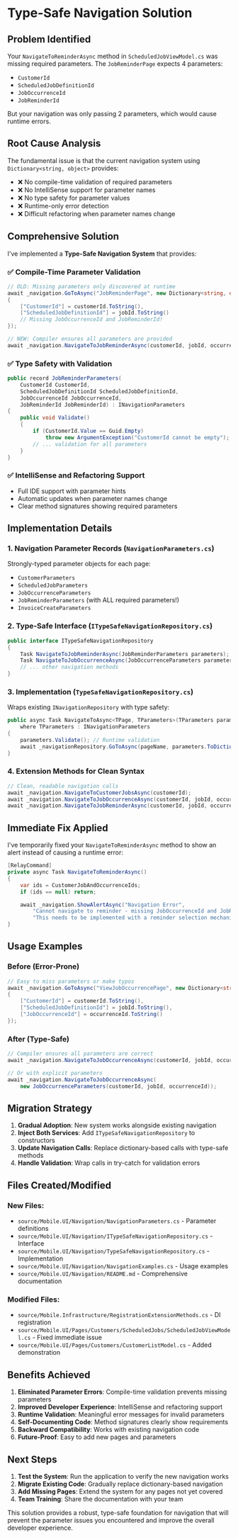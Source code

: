 ﻿# Type-Safe Navigation Solution

## Problem Identified

Your `NavigateToReminderAsync` method in `ScheduledJobViewModel.cs` was missing required parameters. The `JobReminderPage` expects 4 parameters:
- `CustomerId`
- `ScheduledJobDefinitionId` 
- `JobOccurrenceId`
- `JobReminderId`

But your navigation was only passing 2 parameters, which would cause runtime errors.

## Root Cause Analysis

The fundamental issue is that the current navigation system using `Dictionary<string, object>` provides:
- ❌ No compile-time validation of required parameters
- ❌ No IntelliSense support for parameter names
- ❌ No type safety for parameter values
- ❌ Runtime-only error detection
- ❌ Difficult refactoring when parameter names change

## Comprehensive Solution

I've implemented a **Type-Safe Navigation System** that provides:

### ✅ Compile-Time Parameter Validation
```csharp
// OLD: Missing parameters only discovered at runtime
await _navigation.GoToAsync("JobReminderPage", new Dictionary<string, object> 
{
    ["CustomerId"] = customerId.ToString(),
    ["ScheduledJobDefinitionId"] = jobId.ToString()
    // Missing JobOccurrenceId and JobReminderId!
});

// NEW: Compiler ensures all parameters are provided
await _navigation.NavigateToJobReminderAsync(customerId, jobId, occurrenceId, reminderId);
```

### ✅ Type Safety with Validation
```csharp
public record JobReminderParameters(
    CustomerId CustomerId,
    ScheduledJobDefinitionId ScheduledJobDefinitionId,
    JobOccurrenceId JobOccurrenceId,
    JobReminderId JobReminderId) : INavigationParameters
{
    public void Validate()
    {
        if (CustomerId.Value == Guid.Empty)
            throw new ArgumentException("CustomerId cannot be empty");
        // ... validation for all parameters
    }
}
```

### ✅ IntelliSense and Refactoring Support
- Full IDE support with parameter hints
- Automatic updates when parameter names change
- Clear method signatures showing required parameters

## Implementation Details

### 1. Navigation Parameter Records (`NavigationParameters.cs`)
Strongly-typed parameter objects for each page:
- `CustomerParameters`
- `ScheduledJobParameters` 
- `JobOccurrenceParameters`
- `JobReminderParameters` (with ALL required parameters!)
- `InvoiceCreateParameters`

### 2. Type-Safe Interface (`ITypeSafeNavigationRepository.cs`)
```csharp
public interface ITypeSafeNavigationRepository
{
    Task NavigateToJobReminderAsync(JobReminderParameters parameters);
    Task NavigateToJobOccurrenceAsync(JobOccurrenceParameters parameters);
    // ... other navigation methods
}
```

### 3. Implementation (`TypeSafeNavigationRepository.cs`)
Wraps existing `INavigationRepository` with type safety:
```csharp
public async Task NavigateToAsync<TPage, TParameters>(TParameters parameters) 
    where TParameters : INavigationParameters
{
    parameters.Validate(); // Runtime validation
    await _navigationRepository.GoToAsync(pageName, parameters.ToDictionary());
}
```

### 4. Extension Methods for Clean Syntax
```csharp
// Clean, readable navigation calls
await _navigation.NavigateToCustomerJobsAsync(customerId);
await _navigation.NavigateToJobOccurrenceAsync(customerId, jobId, occurrenceId);
await _navigation.NavigateToJobReminderAsync(customerId, jobId, occurrenceId, reminderId);
```

## Immediate Fix Applied

I've temporarily fixed your `NavigateToReminderAsync` method to show an alert instead of causing a runtime error:

```csharp
[RelayCommand]
private async Task NavigateToReminderAsync()
{
    var ids = CustomerJobAndOccurrenceIds;
    if (ids == null) return;

    await _navigation.ShowAlertAsync("Navigation Error", 
        "Cannot navigate to reminder - missing JobOccurrenceId and JobReminderId parameters. " +
        "This needs to be implemented with a reminder selection mechanism.");
}
```

## Usage Examples

### Before (Error-Prone)
```csharp
// Easy to miss parameters or make typos
await _navigation.GoToAsync("ViewJobOccurrencePage", new Dictionary<string, object> 
{
    ["CustomerId"] = customerId.ToString(),
    ["ScheduledJobDefinitionId"] = jobId.ToString(),
    ["JobOccurrenceId"] = occurrenceId.ToString()
});
```

### After (Type-Safe)
```csharp
// Compiler ensures all parameters are correct
await _navigation.NavigateToJobOccurrenceAsync(customerId, jobId, occurrenceId);

// Or with explicit parameters
await _navigation.NavigateToJobOccurrenceAsync(
    new JobOccurrenceParameters(customerId, jobId, occurrenceId));
```

## Migration Strategy

1. **Gradual Adoption**: New system works alongside existing navigation
2. **Inject Both Services**: Add `ITypeSafeNavigationRepository` to constructors
3. **Update Navigation Calls**: Replace dictionary-based calls with type-safe methods
4. **Handle Validation**: Wrap calls in try-catch for validation errors

## Files Created/Modified

### New Files:
- `source/Mobile.UI/Navigation/NavigationParameters.cs` - Parameter definitions
- `source/Mobile.UI/Navigation/ITypeSafeNavigationRepository.cs` - Interface
- `source/Mobile.UI/Navigation/TypeSafeNavigationRepository.cs` - Implementation
- `source/Mobile.UI/Navigation/NavigationExamples.cs` - Usage examples
- `source/Mobile.UI/Navigation/README.md` - Comprehensive documentation

### Modified Files:
- `source/Mobile.Infrastructure/RegistrationExtensionMethods.cs` - DI registration
- `source/Mobile.UI/Pages/Customers/ScheduledJobs/ScheduledJobViewModel.cs` - Fixed immediate issue
- `source/Mobile.UI/Pages/Customers/CustomerListModel.cs` - Added demonstration

## Benefits Achieved

1. **Eliminated Parameter Errors**: Compile-time validation prevents missing parameters
2. **Improved Developer Experience**: IntelliSense and refactoring support
3. **Runtime Validation**: Meaningful error messages for invalid parameters
4. **Self-Documenting Code**: Method signatures clearly show requirements
5. **Backward Compatibility**: Works with existing navigation code
6. **Future-Proof**: Easy to add new pages and parameters

## Next Steps

1. **Test the System**: Run the application to verify the new navigation works
2. **Migrate Existing Code**: Gradually replace dictionary-based navigation
3. **Add Missing Pages**: Extend the system for any pages not yet covered
4. **Team Training**: Share the documentation with your team

This solution provides a robust, type-safe foundation for navigation that will prevent the parameter issues you encountered and improve the overall developer experience.
